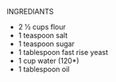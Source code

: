  INGREDIANTS

- 2 1⁄2 cups flour
- 1 teaspoon salt
- 1 teaspoon sugar
- 1 tablespoon fast rise yeast
- 1 cup water (120*)
- 1 tablespoon oil